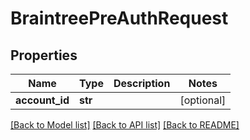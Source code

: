 # BraintreePreAuthRequest

## Properties
Name | Type | Description | Notes
------------ | ------------- | ------------- | -------------
**account_id** | **str** |  | [optional] 

[[Back to Model list]](../README.md#documentation-for-models) [[Back to API list]](../README.md#documentation-for-api-endpoints) [[Back to README]](../README.md)

